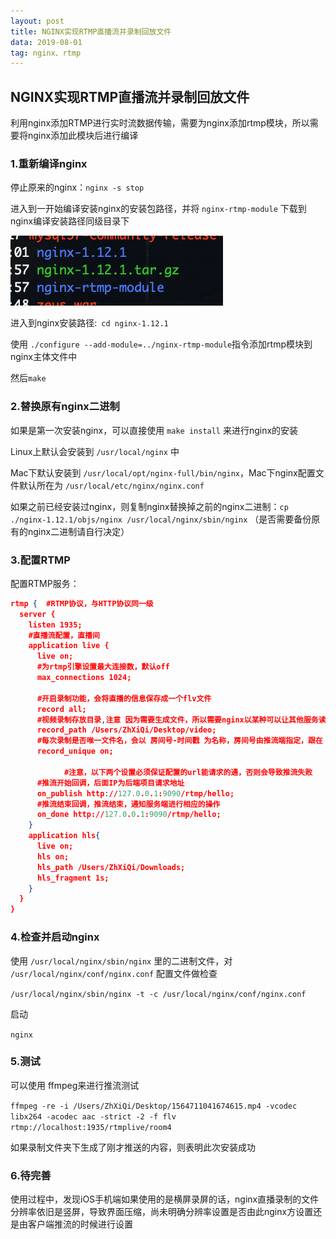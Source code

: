 ```yaml
---
layout: post
title: NGINX实现RTMP直播流并录制回放文件
data: 2019-08-01
tag: nginx、rtmp
---
```




## NGINX实现RTMP直播流并录制回放文件

利用nginx添加RTMP进行实时流数据传输，需要为nginx添加rtmp模块，所以需要将nginx添加此模块后进行编译



### 1.重新编译nginx

停止原来的nginx：`nginx -s stop`

进入到一开始编译安装nginx的安装包路径，并将 `nginx-rtmp-module` 下载到nginx编译安装路径同级目录下

![n](/images/posts/rtmp/n.png)

进入到nginx安装路径:` cd nginx-1.12.1`

使用 `./configure --add-module=../nginx-rtmp-module`指令添加rtmp模块到nginx主体文件中

然后`make` 

### 2.替换原有nginx二进制

如果是第一次安装nginx，可以直接使用 `make install` 来进行nginx的安装

Linux上默认会安装到 `/usr/local/nginx` 中

Mac下默认安装到 `/usr/local/opt/nginx-full/bin/nginx`，Mac下nginx配置文件默认所在为 `/usr/local/etc/nginx/nginx.conf`

如果之前已经安装过nginx，则复制nginx替换掉之前的nginx二进制：`cp ./nginx-1.12.1/objs/nginx /usr/local/nginx/sbin/nginx`  （是否需要备份原有的nginx二进制请自行决定）

### 3.配置RTMP

配置RTMP服务：

```json
rtmp {	#RTMP协议，与HTTP协议同一级
  server {
    listen 1935;
    #直播流配置，直播间
    application live {
      live on;
      #为rtmp引擎设置最大连接数，默认off
      max_connections 1024;
      
      #开启录制功能，会将直播的信息保存成一个flv文件
      record all;
      #视频录制存放目录,注意 因为需要生成文件，所以需要nginx以某种可以让其他服务读写文件的用户权限启动
      record_path /Users/ZhXiQi/Desktop/video;
      #每次录制是否唯一文件名，会以 房间号-时间戳 为名称，房间号由推流端指定，跟在 live后面，如 live/room1
      record_unique on;

			#注意，以下两个设置必须保证配置的url能请求的通，否则会导致推流失败
      #推流开始回调，后面IP为后端项目请求地址
      on_publish http://127.0.0.1:9090/rtmp/hello;
      #推流结束回调，推流结束，通知服务端进行相应的操作
      on_done http://127.0.0.1:9090/rtmp/hello;
    }
    application hls{
      live on;
      hls on;
      hls_path /Users/ZhXiQi/Downloads;
      hls_fragment 1s;
    }
  }
}
```

### 4.检查并启动nginx

使用 `/usr/local/nginx/sbin/nginx` 里的二进制文件，对 `/usr/local/nginx/conf/nginx.conf` 配置文件做检查

`/usr/local/nginx/sbin/nginx -t -c /usr/local/nginx/conf/nginx.conf`

启动

`nginx` 

### 5.测试

可以使用 ffmpeg来进行推流测试

`ffmpeg -re -i /Users/ZhXiQi/Desktop/1564711041674615.mp4 -vcodec libx264 -acodec aac -strict -2 -f flv rtmp://localhost:1935/rtmplive/room4`

如果录制文件夹下生成了刚才推送的内容，则表明此次安装成功

### 6.待完善

使用过程中，发现iOS手机端如果使用的是横屏录屏的话，nginx直播录制的文件分辨率依旧是竖屏，导致界面压缩，尚未明确分辨率设置是否由此nginx方设置还是由客户端推流的时候进行设置

